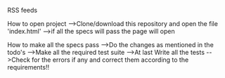  RSS feeds

 How to open project
 -->Clone/download this repository and open the file 'index.html'
 -->if all the specs will pass the page will open

 How to make all the specs pass
 -->Do the changes as mentioned in the todo's
 -->Make all the required test suite
 -->At last Write all the tests
 -->Check for the errors if any and correct them according to the requirements!!
